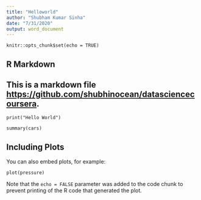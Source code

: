 ```yaml
---
title: "Helloworld"
author: "Shubham Kumar Sinha"
date: "7/31/2020"
output: word_document
---
```


```{r setup, include=FALSE}
knitr::opts_chunk$set(echo = TRUE)
```

## R Markdown

 ## This is a markdown file <https://github.com/shubhinocean/datasciencecoursera>.
```{r}
print("Hello World")
```

```{r cars}
summary(cars)
```

## Including Plots

You can also embed plots, for example:

```{r pressure, echo=FALSE}
plot(pressure)
```

Note that the `echo = FALSE` parameter was added to the code chunk to prevent printing of the R code that generated the plot.
